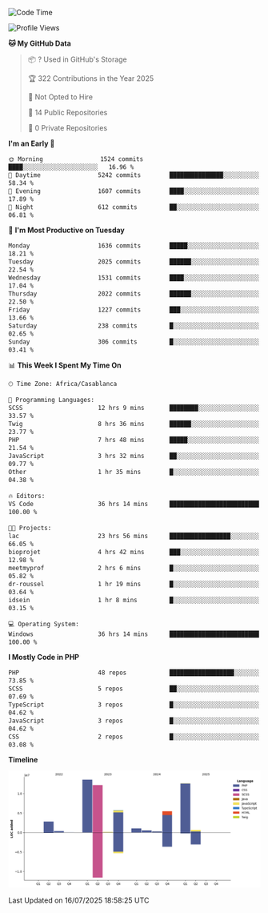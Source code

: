 <!--START_SECTION:waka-->
![Code Time](http://img.shields.io/badge/Code%20Time-6%2C341%20hrs%2014%20mins-blue)

![Profile Views](http://img.shields.io/badge/Profile%20Views-0-blue)

**🐱 My GitHub Data** 

> 📦 ? Used in GitHub's Storage 
 > 
> 🏆 322 Contributions in the Year 2025
 > 
> 🚫 Not Opted to Hire
 > 
> 📜 14 Public Repositories 
 > 
> 🔑 0 Private Repositories 
 > 
**I'm an Early 🐤** 

```text
🌞 Morning                1524 commits        ████░░░░░░░░░░░░░░░░░░░░░   16.96 % 
🌆 Daytime                5242 commits        ███████████████░░░░░░░░░░   58.34 % 
🌃 Evening                1607 commits        ████░░░░░░░░░░░░░░░░░░░░░   17.89 % 
🌙 Night                  612 commits         ██░░░░░░░░░░░░░░░░░░░░░░░   06.81 % 
```
📅 **I'm Most Productive on Tuesday** 

```text
Monday                   1636 commits        █████░░░░░░░░░░░░░░░░░░░░   18.21 % 
Tuesday                  2025 commits        ██████░░░░░░░░░░░░░░░░░░░   22.54 % 
Wednesday                1531 commits        ████░░░░░░░░░░░░░░░░░░░░░   17.04 % 
Thursday                 2022 commits        ██████░░░░░░░░░░░░░░░░░░░   22.50 % 
Friday                   1227 commits        ███░░░░░░░░░░░░░░░░░░░░░░   13.66 % 
Saturday                 238 commits         █░░░░░░░░░░░░░░░░░░░░░░░░   02.65 % 
Sunday                   306 commits         █░░░░░░░░░░░░░░░░░░░░░░░░   03.41 % 
```


📊 **This Week I Spent My Time On** 

```text
🕑︎ Time Zone: Africa/Casablanca

💬 Programming Languages: 
SCSS                     12 hrs 9 mins       ████████░░░░░░░░░░░░░░░░░   33.57 % 
Twig                     8 hrs 36 mins       ██████░░░░░░░░░░░░░░░░░░░   23.77 % 
PHP                      7 hrs 48 mins       █████░░░░░░░░░░░░░░░░░░░░   21.54 % 
JavaScript               3 hrs 32 mins       ██░░░░░░░░░░░░░░░░░░░░░░░   09.77 % 
Other                    1 hr 35 mins        █░░░░░░░░░░░░░░░░░░░░░░░░   04.38 % 

🔥 Editors: 
VS Code                  36 hrs 14 mins      █████████████████████████   100.00 % 

🐱‍💻 Projects: 
lac                      23 hrs 56 mins      █████████████████░░░░░░░░   66.05 % 
bioprojet                4 hrs 42 mins       ███░░░░░░░░░░░░░░░░░░░░░░   12.98 % 
meetmyprof               2 hrs 6 mins        █░░░░░░░░░░░░░░░░░░░░░░░░   05.82 % 
dr-roussel               1 hr 19 mins        █░░░░░░░░░░░░░░░░░░░░░░░░   03.64 % 
idsein                   1 hr 8 mins         █░░░░░░░░░░░░░░░░░░░░░░░░   03.15 % 

💻 Operating System: 
Windows                  36 hrs 14 mins      █████████████████████████   100.00 % 
```

**I Mostly Code in PHP** 

```text
PHP                      48 repos            ██████████████████░░░░░░░   73.85 % 
SCSS                     5 repos             ██░░░░░░░░░░░░░░░░░░░░░░░   07.69 % 
TypeScript               3 repos             █░░░░░░░░░░░░░░░░░░░░░░░░   04.62 % 
JavaScript               3 repos             █░░░░░░░░░░░░░░░░░░░░░░░░   04.62 % 
CSS                      2 repos             █░░░░░░░░░░░░░░░░░░░░░░░░   03.08 % 
```



**Timeline**

![Lines of Code chart](https://raw.githubusercontent.com/tahar-elgunaoui/tahar-elgunaoui/main/assets/bar_graph.png)


 Last Updated on 16/07/2025 18:58:25 UTC
<!--END_SECTION:waka-->
